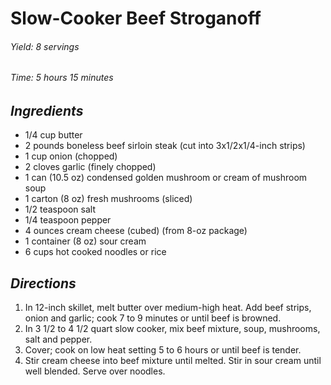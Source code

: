 # Slow-Cooker Beef Stroganoff

######  Yield: 8 servings
######  Time:  5 hours 15 minutes

##  *Ingredients*
- 1/4 cup butter
- 2 pounds boneless beef sirloin steak (cut into 3x1/2x1/4-inch strips)
- 1 cup onion (chopped)
- 2 cloves garlic (finely chopped)
- 1 can (10.5 oz) condensed golden mushroom or cream of mushroom soup
- 1 carton (8 oz) fresh mushrooms (sliced)
- 1/2 teaspoon salt
- 1/4 teaspoon pepper
- 4 ounces cream cheese (cubed) (from 8-oz package)
- 1 container (8 oz) sour cream
- 6 cups hot cooked noodles or rice

##  *Directions*
1. In 12-inch skillet, melt butter over medium-high heat. Add beef strips, onion and garlic; cook 7 to 9 minutes or until beef is browned.
2. In 3 1/2 to 4 1/2 quart slow cooker, mix beef mixture, soup, mushrooms, salt and pepper.
3. Cover; cook on low heat setting 5 to 6 hours or until beef is tender.
4. Stir cream cheese into beef mixture until melted. Stir in sour cream until well blended. Serve over noodles.